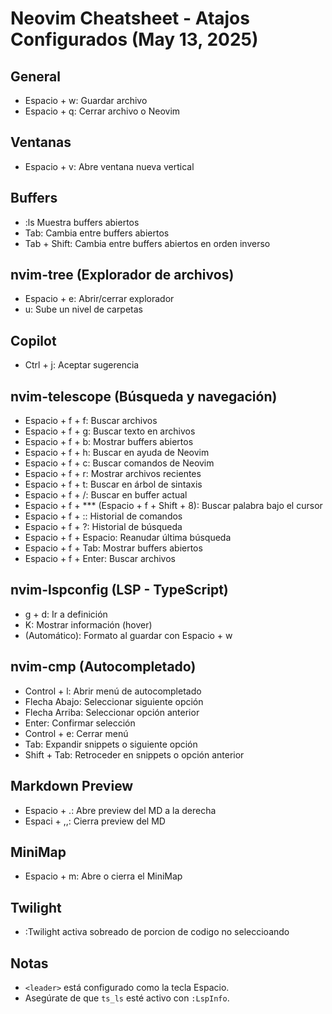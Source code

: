 # Neovim Cheatsheet - Atajos Configurados (May 13, 2025)

## General
- Espacio + w: Guardar archivo
- Espacio + q: Cerrar archivo o Neovim

## Ventanas
- Espacio + v: Abre ventana nueva vertical

## Buffers
- :ls Muestra buffers abiertos
- Tab: Cambia entre buffers abiertos
- Tab + Shift: Cambia entre buffers abiertos en orden inverso

## nvim-tree (Explorador de archivos)
- Espacio + e: Abrir/cerrar explorador
- u: Sube un nivel de carpetas

## Copilot
- Ctrl + j: Aceptar sugerencia

## nvim-telescope (Búsqueda y navegación)
- Espacio + f + f: Buscar archivos
- Espacio + f + g: Buscar texto en archivos
- Espacio + f + b: Mostrar buffers abiertos
- Espacio + f + h: Buscar en ayuda de Neovim
- Espacio + f + c: Buscar comandos de Neovim
- Espacio + f + r: Mostrar archivos recientes
- Espacio + f + t: Buscar en árbol de sintaxis
- Espacio + f + /: Buscar en buffer actual
- Espacio + f + *** (Espacio + f + Shift + 8): Buscar palabra bajo el cursor
- Espacio + f + :: Historial de comandos
- Espacio + f + ?: Historial de búsqueda
- Espacio + f + Espacio: Reanudar última búsqueda
- Espacio + f + Tab: Mostrar buffers abiertos
- Espacio + f + Enter: Buscar archivos

## nvim-lspconfig (LSP - TypeScript)
- g + d: Ir a definición
- K: Mostrar información (hover)
- (Automático): Formato al guardar con Espacio + w

## nvim-cmp (Autocompletado)
- Control + l: Abrir menú de autocompletado
- Flecha Abajo: Seleccionar siguiente opción
- Flecha Arriba: Seleccionar opción anterior
- Enter: Confirmar selección
- Control + e: Cerrar menú
- Tab: Expandir snippets o siguiente opción
- Shift + Tab: Retroceder en snippets o opción anterior

## Markdown Preview
- Espacio + .: Abre preview del MD a la derecha
- Espaci + ,,: Cierra preview del MD

## MiniMap
- Espacio + m: Abre o cierra el MiniMap

## Twilight
- :Twilight activa sobreado de porcion de codigo no seleccioando

## Notas
- `<leader>` está configurado como la tecla Espacio.
- Asegúrate de que `ts_ls` esté activo con `:LspInfo`.
